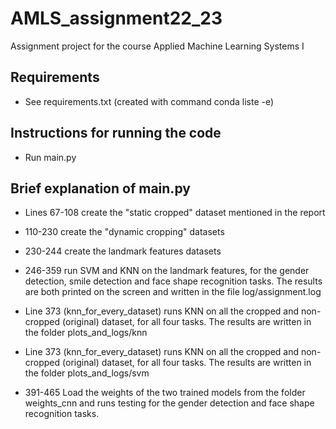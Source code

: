 # AMLS_assignment22_23
Assignment project for the course Applied Machine Learning Systems I

## Requirements

- See requirements.txt (created with command conda liste -e)

## Instructions for running the code

- Run main.py

## Brief explanation of main.py

- Lines 67-108 create the "static cropped" dataset mentioned in the report

- 110-230 create the "dynamic cropping" datasets

- 230-244 create the landmark features datasets

- 246-359 run SVM and KNN on the landmark features, for the gender detection, smile detection and face shape recognition tasks. The results are both printed on the screen and written in the file log/assignment.log

- Line 373 (knn_for_every_dataset) runs KNN on all the cropped and non-cropped (original) dataset, for all four tasks. The results are written in the folder plots_and_logs/knn

- Line 373 (knn_for_every_dataset) runs KNN on all the cropped and non-cropped (original) dataset, for all four tasks. The results are written in the folder plots_and_logs/svm

- 391-465 Load the weights of the two trained models from the folder weights_cnn and runs testing for the gender detection and face shape recognition tasks.
